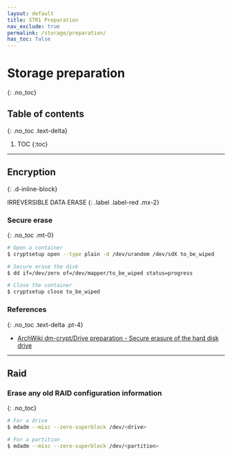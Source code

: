 ```yaml
---
layout: default
title: STR1 Preparation
nav_exclude: true
permalink: /storage/preparation/
has_toc: false
---
```


# Storage preparation
{: .no_toc}

## Table of contents
{: .no_toc .text-delta}

1. TOC
{:toc}

---

## Encryption
{: .d-inline-block}

IRREVERSIBLE DATA ERASE
{: .label .label-red .mx-2}

### Secure erase
{: .no_toc .mt-0}

```bash
# Open a container
$ cryptsetup open --type plain -d /dev/urandom /dev/sdX to_be_wiped

# Secure erase the disk
$ dd if=/dev/zero of=/dev/mapper/to_be_wiped status=progress

# Close the container
$ cryptsetup close to_be_wiped
```

### References
{: .no_toc .text-delta .pt-4}

- [ArchWiki dm-crypt/Drive preparation - Secure erasure of the hard disk drive](https://wiki.archlinux.org/index.php/Dm-crypt/Drive_preparation#Secure_erasure_of_the_hard_disk_drive)

---

## Raid

### Erase any old RAID configuration information
{: .no_toc}

```bash
# For a drive
$ mdadm --misc --zero-superblock /dev/<drive>

# For a partition
$ mdadm --misc --zero-superblock /dev/<partition>
```
